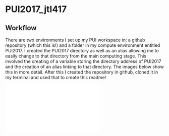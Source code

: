 # PUI2017_jtl417

## Workflow

There are two environments I set up my PUI workspace in: a github repository (which this is!) and a folder in my compute environment entitled PUI2017. I created the PUI2017 directory as well as an alias allowing me to easily change to that directory from the main computing stage. This involved the creating of a variable storing the directory address of PUI2017 and the creation of an alias linking to that directory. The images below show this in more detail. After this I created the repository in github, cloned it in my terminal and used that to create this readme!

![alttext](PUI2017_jtl417/SCREENSHOTS.pdf)
